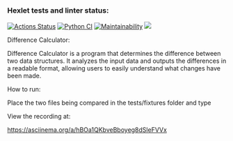 ### Hexlet tests and linter status:
[![Actions Status](https://github.com/LovichLevich/python-project-50/actions/workflows/hexlet-check.yml/badge.svg)](https://github.com/LovichLevich/python-project-50/actions)
[![Python CI](https://github.com/LovichLevich/python-project-50/actions/workflows/check.yml/badge.svg)](https://github.com/LovichLevich/python-project-50/actions/workflows/check.yml)
[![Maintainability](https://api.codeclimate.com/v1/badges/9c7d77626198e523802f/maintainability)](https://codeclimate.com/github/LovichLevich/python-project-50/maintainability)
<a href="https://codeclimate.com/github/LovichLevich/python-project-50/test_coverage"><img src="https://api.codeclimate.com/v1/badges/9c7d77626198e523802f/test_coverage" /></a>

Difference Calculator:

Difference Calculator is a program that determines the difference between two data structures. It analyzes the input data and outputs the differences in a readable format, allowing users to easily understand what changes have been made.

How to run:

Place the two files being compared in the tests/fixtures folder and type

View the recording at:

https://asciinema.org/a/hBOa1QKbveBboyeg8dSleFVVx
